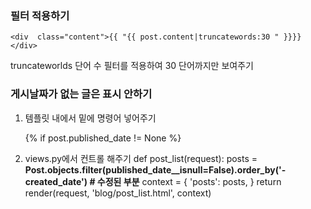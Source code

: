### 필터 적용하기

    <div  class="content">{{ "{{ post.content|truncatewords:30 " }}}}</div>

truncateworlds 단어 수 필터를 적용하여 30 단어까지만 보여주기

### 게시날짜가 없는 글은 표시 안하기
1. 템플릿 내에서 밑에 명령어 넣어주기

     {% if post.published_date != None %}

2. views.py에서 컨트롤 해주기
    def  post_list(request):  posts  =  **Post.objects.filter(published_date__isnull=False).order_by('-created_date')  # 수정된 부분** 
     context  =  {  'posts':  posts,  }  return  render(request,  'blog/post_list.html',  context)

<!--stackedit_data:
eyJoaXN0b3J5IjpbMTk5MTUzMjk5OV19
-->